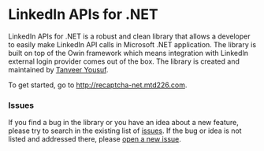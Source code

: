 <h1>LinkedIn APIs for .NET</h1>

LinkedIn APIs for .NET is a robust and clean library that allows a developer to easily make LinkedIn API calls in Microsoft .NET application. The library is built on top of the Owin framework which means integration with LinkedIn external login provider comes out of the box. The library is created and maintained by <a href="http://twitter.com/tanveery">Tanveer Yousuf</a>.

To get started, go to <a href="http://linkedin-net.mtd226.com">http://recaptcha-net.mtd226.com</a>.

<h3>Issues</h3>

If you find a bug in the library or you have an idea about a new feature, please try to search in the existing list of <a href="https://github.com/tanveery/linkedin-net/issues">issues</a>. If the bug or idea is not listed and addressed there, please <a href="https://github.com/tanveery/linkedin-net/issues/new">open a new issue</a>. 
